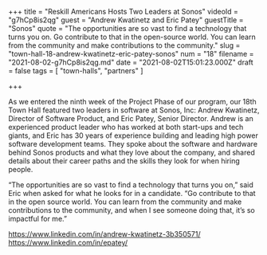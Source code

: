 +++
title = "Reskill Americans Hosts Two Leaders at Sonos"
videoId = "g7hCp8is2qg"
guest = "Andrew Kwatinetz and Eric Patey"
guestTitle = "Sonos"
quote = "The opportunities are so vast to find a technology that turns you on. Go contribute to that in the open-source world. You can learn from the community and make contributions to the community."
slug = "town-hall-18-andrew-kwatinetz-eric-patey-sonos"
num = "18"
filename = "2021-08-02-g7hCp8is2qg.md"
date = "2021-08-02T15:01:23.000Z"
draft = false
tags = [ "town-halls", "partners" ]

+++

As we entered the ninth week of the Project Phase of our program, our 18th Town Hall featured two leaders in software at Sonos, Inc: Andrew Kwatinetz, Director of Software Product, and Eric Patey, Senior Director.  Andrew is an experienced product leader who has worked at both start-ups and tech giants, and Eric has 30 years of experience building and leading high power software development teams. They spoke about the software and hardware behind Sonos products and what they love about the company, and shared details about their career paths and the skills they look for when hiring people. 

“The opportunities are so vast to find a technology that turns you on,” said Eric when asked for what he looks for in a candidate. “Go contribute to that in the open source world. You can learn from the community and make contributions to the community, and when I see someone doing that, it’s so impactful for me.” 

https://www.linkedin.com/in/andrew-kwatinetz-3b350571/
https://www.linkedin.com/in/epatey/
